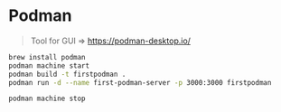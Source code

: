 # Podman

> Tool for GUI => https://podman-desktop.io/

```bash
brew install podman
podman machine start
podman build -t firstpodman .
podman run -d --name first-podman-server -p 3000:3000 firstpodman

podman machine stop
```
